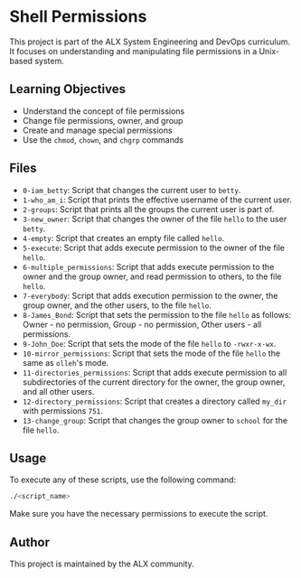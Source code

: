 # Shell Permissions

This project is part of the ALX System Engineering and DevOps curriculum. It focuses on understanding and manipulating file permissions in a Unix-based system.

## Learning Objectives

- Understand the concept of file permissions
- Change file permissions, owner, and group
- Create and manage special permissions
- Use the `chmod`, `chown`, and `chgrp` commands

## Files

- `0-iam_betty`: Script that changes the current user to `betty`.
- `1-who_am_i`: Script that prints the effective username of the current user.
- `2-groups`: Script that prints all the groups the current user is part of.
- `3-new_owner`: Script that changes the owner of the file `hello` to the user `betty`.
- `4-empty`: Script that creates an empty file called `hello`.
- `5-execute`: Script that adds execute permission to the owner of the file `hello`.
- `6-multiple_permissions`: Script that adds execute permission to the owner and the group owner, and read permission to others, to the file `hello`.
- `7-everybody`: Script that adds execution permission to the owner, the group owner, and the other users, to the file `hello`.
- `8-James_Bond`: Script that sets the permission to the file `hello` as follows: Owner - no permission, Group - no permission, Other users - all permissions.
- `9-John_Doe`: Script that sets the mode of the file `hello` to `-rwxr-x-wx`.
- `10-mirror_permissions`: Script that sets the mode of the file `hello` the same as `olleh`'s mode.
- `11-directories_permissions`: Script that adds execute permission to all subdirectories of the current directory for the owner, the group owner, and all other users.
- `12-directory_permissions`: Script that creates a directory called `my_dir` with permissions `751`.
- `13-change_group`: Script that changes the group owner to `school` for the file `hello`.

## Usage

To execute any of these scripts, use the following command:

```sh
./<script_name>
```

Make sure you have the necessary permissions to execute the script.

## Author

This project is maintained by the ALX community.
